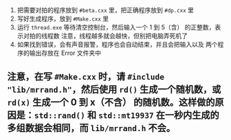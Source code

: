 1. 把需要对拍的程序放到 ``#beta.cxx`` 里，把正确程序放到 ``#dp.cxx`` 里
2. 写好生成程序，放到 ``#Make.cxx`` 里
3. 运行 ``thread.exe`` 等待清空控制台，然后输入一个 1 到 5（含） 的正整数，表示对拍的线程数 注意，线程越多就会越快，但别把电脑弄死机了
4. 如果找到错误，会有声音报警，程序也会自动结束，并且会把输入以及 两个程序的输出存放在 Error 文件夹中

## 注意，在写 ``#Make.cxx`` 时，请 ``#include "lib/mrrand.h"``，然后使用 ``rd()`` 生成一个随机数，或 ``rd(x)`` 生成一个 0 到 x（不含） 的随机数。这样做的原因是：``std::rand()`` 和 ``std::mt19937`` 在一秒内生成的多组数据会相同，而 ``lib/mrrand.h`` 不会。
